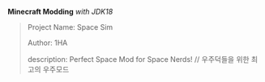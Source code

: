 **Minecraft Modding**
*with JDK18*

>Project Name: Space Sim
>
>Author: 1HA
>
>description: Perfect Space Mod for Space Nerds! // 우주덕들을 위한 최고의 우주모드
